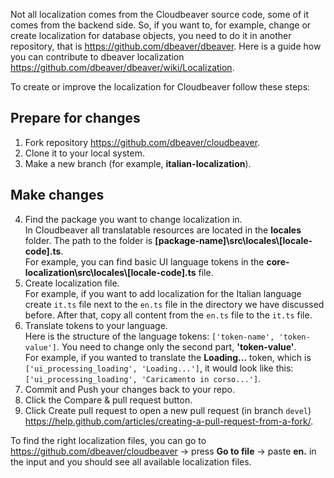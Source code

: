 Not all localization comes from the Cloudbeaver source code, some of it comes from the backend side. So, if you want to, for example, change or create localization for database objects, you need to do it in another repository, that is https://github.com/dbeaver/dbeaver. Here is a guide how you can contribute to dbeaver localization https://github.com/dbeaver/dbeaver/wiki/Localization.

To create or improve the localization for Cloudbeaver follow these steps:

## Prepare for changes
  1. Fork repository https://github.com/dbeaver/cloudbeaver.
  2. Clone it to your local system.
  3. Make a new branch (for example, **italian-localization**).
## Make changes
  4. Find the package you want to change localization in.<br/>
In Cloudbeaver all translatable resources are located in the **locales** folder. The path to the folder is **[package-name]\src\locales\\[locale-code].ts**.<br/> For example, you can find basic UI language tokens in the **core-localization\src\locales\\[locale-code].ts** file.
  5. Create localization file.<br/> 
For example, if you want to add localization for the Italian language create ```it.ts``` file next to the ```en.ts``` file in the directory we have discussed before. After that, copy all content from the ```en.ts``` file to the ```it.ts``` file.
  6. Translate tokens to your language.<br/>
Here is the structure of the language tokens: ```['token-name', 'token-value']```. You need to change only the second part, **'token-value'**.<br/>
For example, if you wanted to translate the **Loading...** token, which is ```['ui_processing_loading', 'Loading...']```, it would look like this:<br/> ```['ui_processing_loading', 'Caricamento in corso...']```.
  7. Commit and Push your changes back to your repo.
  8. Click the Compare & pull request button.
  9. Click Create pull request to open a new pull request (in branch `devel`) https://help.github.com/articles/creating-a-pull-request-from-a-fork/.

To find the right localization files, you can go to https://github.com/dbeaver/cloudbeaver -> press **Go to file** -> paste **en.** in the input and you should see all available localization files.
